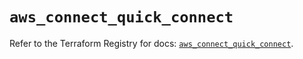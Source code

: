 # `aws_connect_quick_connect`

Refer to the Terraform Registry for docs: [`aws_connect_quick_connect`](https://registry.terraform.io/providers/hashicorp/aws/5.74.0/docs/resources/connect_quick_connect).
